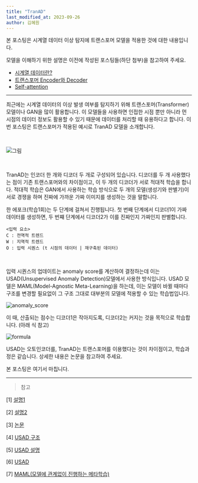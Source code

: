 ```yaml
---
title: "TranAD"
last_modified_at: 2023-09-26
author: 김혜원
---
```


본 포스팅은 시계열 데이터 이상 탐지에 트랜스포머 모델을 적용한 것에 대한 내용입니다.



모델을 이해하기 위한 설명은 이전에 작성된 포스팅들(하단 첨부)을 참고하여 주세요.

* [시계열 데이터란?](https://epozen-dt.github.io/arima-weather/)
* [트랜스포머 Encoder와 Decoder](https://epozen-dt.github.io/Transformer_Encoder,Decoder/)
* [Self-attention](https://epozen-dt.github.io/Transformer-Self-Attention/)

---


최근에는 시계열 데이터의 이상 발생 여부를 탐지하기 위해 트랜스포머(Transformer)모델이나 GAN을 많이 활용합니다. 이 모델들을 사용하면 인접한 시점 뿐만 아니라 먼 시점의 데이터 정보도 활용할 수 있기 때문에 데이터를 처리할 때 유용하다고 합니다. 이번 포스팅은 트랜스포머가 적용된 예시로 TranAD 모델을 소개합니다.

&nbsp;

![그림](https://img-blog.csdnimg.cn/39797d429c964f23b1b3ecffee549464.png)

&nbsp;

TranAD는 인코더 한 개와 디코더 두 개로 구성되어 있습니다. 디코더를 두 개 사용했다는 점이 기존 트랜스포머와의 차이점이고, 이 두 개의 디코더가 서로 적대적 학습을 합니다. 적대적 학습은 GAN에서 사용하는 학습 방식으로 두 개의 모델(생성기와 판별기)이 서로 경쟁을 하며 진짜에 가까운 가짜 이미지를 생성하는 것을 말합니다. 


한 에포크(학습1회)는 두 단계에 걸쳐서 진행됩니다. 첫 번째 단계에서 디코더1이 가짜 데이터를 생성하면, 두 번쨰 단계에서 디코더2가 이를 진짜인지 가짜인지 판별합니다. 

    <입력 요소>
    C : 전역적 트렌드
    W : 지역적 트렌드
    O : 입력 시퀀스 (t 시점의 데이터 | 재구축된 데이터)

&nbsp;

입력 시퀀스의 업데이트는 anomaly score를 계산하여 결정하는데 이는 USAD(Unsupervised Anomaly Detection)모델에서 사용한 방식입니다. USAD 모델은 MAML(Model-Agnostic Meta-Learning)을 하는데, 이는 모델이 바뀔 때마다 구조를 변경할 필요없이 그 구조 그대로 대부분의 모델에 적용할 수 있는 학습법입니다. 

![anomaly_score](https://hwk0702.github.io/img/usad8.png)

이 때, 산출되는 점수는 디코더1은 작아지도록, 디코더2는 커지는 것을 목적으로 학습합니다. (아래 식 참고)

![formula](https://velog.velcdn.com/images%2Fd9249%2Fpost%2F73124a06-914f-41d2-8ece-5c84eeede6e2%2FUntitled%204.png)

USAD는 오토인코더를, TranAD는 트랜스포머를 이용했다는 것이 차이점이고, 학습과정은 같습니다. 상세한 내용은 논문을 참고하여 주세요.

본 포스팅은 여기서 마칩니다.


------
> 참고

[1] [설명1](http://dmqm.korea.ac.kr/activity/seminar/394)

[2] [설명2](https://blog.csdn.net/zj_18706809267/article/details/125059124)

[3] [논문](https://arxiv.org/pdf/2201.07284.pdf)

[4] [USAD 구조](https://hwk0702.github.io/img/usad8.png)

[5] [USAD 설명](https://velog.velcdn.com/images%2Fd9249%2Fpost%2F73124a06-914f-41d2-8ece-5c84eeede6e2%2FUntitled%204.png)

[6] [USAD](https://dl.acm.org/doi/pdf/10.1145/3394486.3403392)

[7] [MAML(모델에 관계없이 진행하는 메타학습)](https://engineering-ladder.tistory.com/95)